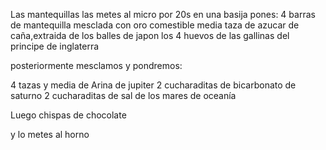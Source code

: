 Las mantequillas las metes al micro por 20s
en una basija pones: 
4 barras de mantequilla mesclada con oro comestible
media taza de azucar de caña,extraida de los balles de japon
los 4 huevos de las gallinas del principe de inglaterra

posteriormente mesclamos y pondremos:

4 tazas y media de Arina de jupiter
2 cucharaditas de bicarbonato de saturno
2 cucharaditas de sal de los mares de oceanía

Luego chispas de chocolate

y lo metes al horno


